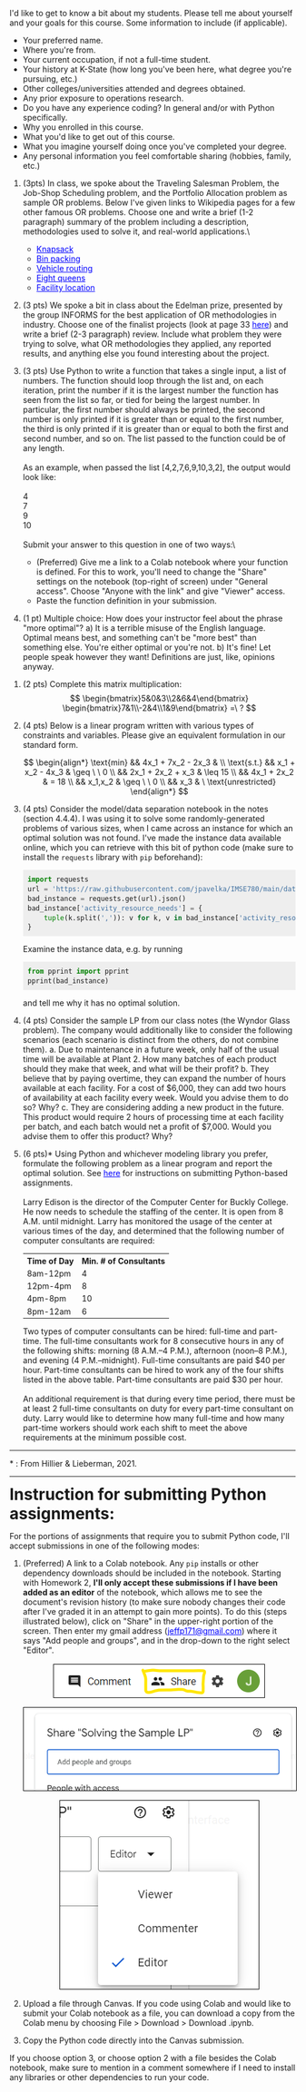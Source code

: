 <style>
    .assignmentContent {
        margin-left: 0.5rem;
        display: none;
    }
    h1 {
        cursor: pointer;
        margin: 0;
    }
    h2 {
        margin-top: 0; 
    }
    pre.sourceCode {
        padding: 0.5rem;
    }
    .sourceCode {
        background-color: #eee;
    }
    .headerArrow {
        font-size: 1.2rem;
    }
    html {
        overflow-y: scroll;
    }
    td p {
        margin: 0;
    }
    th p {
        margin: 0.2rem;
    }
    img {
        border: 1pt solid black;
        display: block;
        margin: 1rem auto 1rem auto;
    }
    a {
        color: blue;
    }
    a:visited {
        color: purple;
    }
</style>

<script>
    window.onload = () => {
        for (el of document.getElementsByClassName('assignmentContainer')) {
            dt = el.getAttribute('data-due');
            el.innerHTML = `
                <h1 id="assignment${el.id}Header" onclick="headerClick('${el.id}')">
                    ${el.id} (due ${parseInt(dt.slice(5, 7))}/${parseInt(dt.slice(8, 10))})
                    <span id="assignment${el.id}HeaderArrow" class="headerArrow">&#9654;</span>
                </h1>
                <div id="assignment${el.id}Content" class="assignmentContent">
                    <h2>${el.getAttribute('data-sub-name')}</h2>
            ` + el.innerHTML + '</div>'
        }
    }
    const headerClick = (elId) => {
        el = document.getElementById(`assignment${elId}Content`);
        displaying = el.style.display === 'block'
        el.style.display = displaying ? 'none' : 'block';
        arrowEl = document.getElementById(`assignment${elId}HeaderArrow`);
        arrowEl.innerHTML = displaying ? '&#9654;' : '&#9660;';
    }
</script>

<div class='assignmentContainer' id='Homework 0' sub-name='Introduction and course goals' due='2023-08-28'>
<div>

I'd like to get to know a bit about my students. Please tell me about yourself and your goals for this course. Some information to include (if applicable).

- Your preferred name.
- Where you're from.
- Your current occupation, if not a full-time student.
- Your history at K-State (how long you've been here, what degree you're pursuing, etc.)
- Other colleges/universities attended and degrees obtained.
- Any prior exposure to operations research.
- Do you have any experience coding? In general and/or with Python specifically.
- Why you enrolled in this course.
- What you'd like to get out of this course.
- What you imagine yourself doing once you've completed your degree.
- Any personal information you feel comfortable sharing (hobbies, family, etc.)

</div>
</div>

<div class='assignmentContainer' id='Homework 1' sub-name='Intro to OR and Python' due='2023-09-04'>
<div>

1. (3pts) In class, we spoke about the Traveling Salesman Problem, the Job-Shop Scheduling problem, and the Portfolio Allocation problem as sample OR problems. Below I've given links to Wikipedia pages for a few other famous OR problems. Choose one and write a brief (1-2 paragraph) summary of the problem including a description, methodologies used to solve it, and real-world applications.\
    - [Knapsack](https://en.wikipedia.org/wiki/Knapsack_problem)
    - [Bin packing](https://en.wikipedia.org/wiki/Bin_packing_problem)
    - [Vehicle routing](https://en.wikipedia.org/wiki/Vehicle_routing_problem)
    - [Eight queens](https://en.wikipedia.org/wiki/Eight_queens_puzzle)
    - [Facility location](https://en.wikipedia.org/wiki/Facility_location_problem)

2. (3 pts) We spoke a bit in class about the Edelman prize, presented by the group INFORMS for the best application of OR methodologies in industry. Choose one of the finalist projects (look at page 33 [here](https://3449182.fs1.hubspotusercontent-na1.net/hubfs/3449182/2023_Edelman_Gala_Book.pdf)) and write a brief (2-3 paragraph) review. Include what problem they were trying to solve, what OR methodologies they applied, any reported results, and anything else you found interesting about the project.

3. (3 pts) Use Python to write a function that takes a single input, a list of numbers. The function should loop through the list and, on each iteration, print the number if it is the largest number the function has seen from the list so far, or tied for being the largest number. In particular, the first number should always be printed, the second number is only printed if it is greater than or equal to the first number, the third is only printed if it is greater than or equal to both the first and second number, and so on. The list passed to the function could be of any length.\
\
As an example, when passed the list [4,2,7,6,9,10,3,2], the output would look like:\
\
4\
7\
9\
10\
\
Submit your answer to this question in one of two ways:\
    - (Preferred) Give me a link to a Colab notebook where your function is defined. For this to work, you'll need to change the "Share" settings on the notebook (top-right of screen) under "General access". Choose "Anyone with the link" and give "Viewer" access.
    - Paste the function definition in your submission.

4. (1 pt) Multiple choice: How does your instructor feel about the phrase "more optimal"?
    a) It is a terrible misuse of the English language. Optimal means best, and something can't be "more best" than something else. You're either optimal or you're not.
    b) It's fine! Let people speak however they want! Definitions are just, like, opinions anyway.

</div>
</div>

<div class='assignmentContainer' id='Homework 2' sub-name='Intro to linear programming' due='2023-09-11'>
<div>

1. (2 pts) Complete this matrix multiplication:
    $$
    \begin{bmatrix}5&0&3\\2&6&4\end{bmatrix}
    \begin{bmatrix}7&1\\-2&4\\1&9\end{bmatrix}
    =\ ?
    $$

1. (4 pts) Below is a linear program written with various types of constraints and variables. Please give an equivalent formulation in our standard form.

    $$
    \begin{align*}
    \text{min} && 4x_1 + 7x_2 - 2x_3 & \\
    \text{s.t.}
        && x_1 + x_2 - 4x_3 & \geq \ \ 0  \\
        && 2x_1 + 2x_2 + x_3 & \leq 15 \\
        && 4x_1 + 2x_2 & = 18 \\
        && x_1,x_2 & \geq \ \ 0 \\
        && x_3 & \ \text{unrestricted}
    \end{align*}
    $$

1. (4 pts) Consider the model/data separation notebook in the notes (section 4.4.4). I was using it to solve some randomly-generated problems of various sizes, when I came across an instance for which an optimal solution was not found. I've made the instance data available online, which you can retrieve with this bit of python code (make sure to install the `requests` library with `pip` beforehand):

    ```python
    import requests
    url = 'https://raw.githubusercontent.com/jpavelka/IMSE780/main/data/hw/not_solved.json'
    bad_instance = requests.get(url).json()
    bad_instance['activity_resource_needs'] = {
        tuple(k.split(',')): v for k, v in bad_instance['activity_resource_needs'].items()
    }
    ```

    Examine the instance data, e.g. by running
    
    ```python
    from pprint import pprint
    pprint(bad_instance)
    ```

    and tell me why it has no optimal solution.

1. (4 pts) Consider the sample LP from our class notes (the Wyndor Glass problem). The company would additionally like to consider the following scenarios (each scenario is distinct from the others, do not combine them).
    a. Due to maintenance in a future week, only half of the usual time will be available at Plant 2. How many batches of each product should they make that week, and what will be their profit?
    b. They believe that by paying overtime, they can expand the number of hours available at each facility. For a cost of $6,000, they can add two hours of availability at each facility every week. Would you advise them to do so? Why?
    c. They are considering adding a new product in the future. This product would require 2 hours of processing time at each facility per batch, and each batch would net a profit of $7,000. Would you advise them to offer this product? Why?

1. (6 pts)* Using Python and whichever modeling library you prefer, formulate the following problem as a linear program and report the optimal solution. See <a href='#pyInstructions'>here</a> for instructions on submitting Python-based assignments.\
\
Larry Edison is the director of the Computer Center for Buckly College. He now needs to schedule the staffing of the center. It is open from 8 A.M. until midnight. Larry has monitored the usage of the center at various times of the day, and determined that the following number of computer consultants are required:
    
    <table>
    <tr>
        <th>Time of Day</th><th>Min. # of Consultants</th>
    </tr>
    <tr>
        <td>8am-12pm</td><td>4</td>
    </tr>
    <tr>
        <td>12pm-4pm</td><td>8</td>
    </tr>
    <tr>
        <td>4pm-8pm</td><td>10</td>
    </tr>
    <tr>
        <td>8pm-12am</td><td>6</td>
    </tr>
    </table>

    Two types of computer consultants can be hired: full-time and part-time. The full-time consultants work for 8 consecutive hours in any of the following shifts: morning (8 A.M.–4 P.M.), afternoon (noon–8 P.M.), and evening (4 P.M.–midnight). Full-time consultants are paid $40 per hour. Part-time consultants can be hired to work any of the four shifts listed in the above table. Part-time consultants are paid
    $30 per hour.\
\
An additional requirement is that during every time period,
there must be at least 2 full-time consultants on duty for every part-time consultant on duty.
Larry would like to determine how many full-time and how
many part-time workers should work each shift to meet the above requirements at the minimum possible cost.

</div>
</div>

<!-- <div class='assignmentContainer' id='Homework 0' sub-name='Introduction and course goals' due='2023-08-28'>
<div>

</div>
</div> -->

<hr>

\* : From Hillier & Lieberman, 2021.

<hr>

<h1 id='pyInstructions'>Instruction for submitting Python assignments:</h1>

For the portions of assignments that require you to submit Python code, I'll accept submissions in one of the following modes:

1. (Preferred) A link to a Colab notebook. Any `pip` installs or other dependency downloads should be included in the notebook. Starting with Homework 2, __I'll only accept these submissions if I have been added as an editor__ of the notebook, which allows me to see the document's revision history (to make sure nobody changes their code after I've graded it in an attempt to gain more points). To do this (steps illustrated below), click on "Share" in the upper-right portion of the screen. Then enter my gmail address (jeffp171@gmail.com) where it says "Add people and groups", and in the drop-down to the right select "Editor".

    <img src='images/py-submit-share.png'></img>
    <img src='images/py-submit-add-email.png'></img>
    <img src='images/py-submit-editor.png'></img>

2. Upload a file through Canvas. If you code using Colab and would like to submit your Colab notebook as a file, you can download a copy from the Colab menu by choosing File > Download > Download .ipynb.
3. Copy the Python code directly into the Canvas submission.

If you choose option 3, or choose option 2 with a file besides the Colab notebook, make sure to mention in a comment somewhere if I need to install any libraries or other dependencies to run your code.
